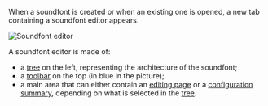 When a soundfont is created or when an existing one is opened, a new tab containing a soundfont editor appears.


![Soundfont editor](images/soundfont_editor.png "Soundfont editor")


A soundfont editor is made of:

* a [tree](manual/soundfont-editor/tree.md) on the left, representing the architecture of the soundfont;
* a [toolbar](manual/soundfont-editor/toolbar.md) on the top (in blue in the picture);
* a main area that can either contain an [editing page](manual/soundfont-editor/editing-pages/index.md) or a [configuration summary](manual/soundfont-editor/configuration-summaries.md), depending on what is selected in the [tree](manual/soundfont-editor/tree.md).